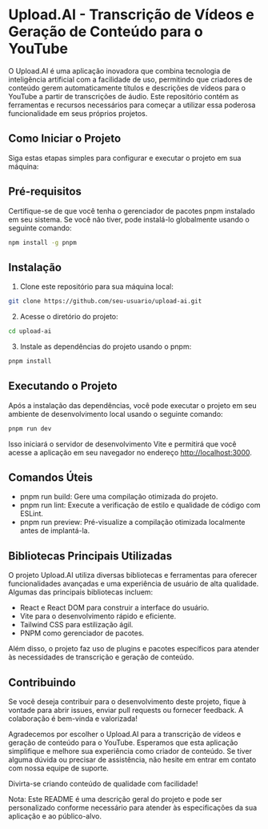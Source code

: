 # Upload.AI - Transcrição de Vídeos e Geração de Conteúdo para o YouTube #

O Upload.AI é uma aplicação inovadora que combina tecnologia de inteligência artificial com a facilidade de uso, permitindo que criadores de conteúdo gerem automaticamente títulos e descrições de vídeos para o YouTube a partir de transcrições de áudio. Este repositório contém as ferramentas e recursos necessários para começar a utilizar essa poderosa funcionalidade em seus próprios projetos.

## Como Iniciar o Projeto ##

Siga estas etapas simples para configurar e executar o projeto em sua máquina:

## Pré-requisitos ##

Certifique-se de que você tenha o gerenciador de pacotes pnpm instalado em seu sistema. Se você não tiver, pode instalá-lo globalmente usando o seguinte comando:

```bash
npm install -g pnpm
```

## Instalação ##

1. Clone este repositório para sua máquina local:

```bash
git clone https://github.com/seu-usuario/upload-ai.git
```

2. Acesse o diretório do projeto:

```bash
cd upload-ai
```

3. Instale as dependências do projeto usando o pnpm:

```bash
pnpm install
```

## Executando o Projeto ##

Após a instalação das dependências, você pode executar o projeto em seu ambiente de desenvolvimento local usando o seguinte comando:

```bash
pnpm run dev
```

Isso iniciará o servidor de desenvolvimento Vite e permitirá que você acesse a aplicação em seu navegador no endereço <http://localhost:3000>.

## Comandos Úteis ##

- pnpm run build: Gere uma compilação otimizada do projeto.
- pnpm run lint: Execute a verificação de estilo e qualidade de código com ESLint.
- pnpm run preview: Pré-visualize a compilação otimizada localmente antes de implantá-la.
  
## Bibliotecas Principais Utilizadas ##

O projeto Upload.AI utiliza diversas bibliotecas e ferramentas para oferecer funcionalidades avançadas e uma experiência de usuário de alta qualidade. Algumas das principais bibliotecas incluem:

- React e React DOM para construir a interface do usuário.
- Vite para o desenvolvimento rápido e eficiente.
- Tailwind CSS para estilização ágil.
- PNPM como gerenciador de pacotes.

Além disso, o projeto faz uso de plugins e pacotes específicos para atender às necessidades de transcrição e geração de conteúdo.

## Contribuindo ##

Se você deseja contribuir para o desenvolvimento deste projeto, fique à vontade para abrir issues, enviar pull requests ou fornecer feedback. A colaboração é bem-vinda e valorizada!

Agradecemos por escolher o Upload.AI para a transcrição de vídeos e geração de conteúdo para o YouTube. Esperamos que esta aplicação simplifique e melhore sua experiência como criador de conteúdo. Se tiver alguma dúvida ou precisar de assistência, não hesite em entrar em contato com nossa equipe de suporte.

Divirta-se criando conteúdo de qualidade com facilidade!

Nota: Este README é uma descrição geral do projeto e pode ser personalizado conforme necessário para atender às especificações da sua aplicação e ao público-alvo.
